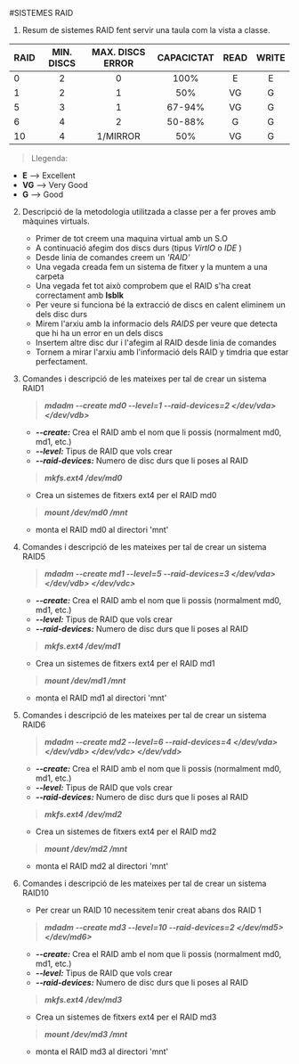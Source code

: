 #SISTEMES RAID

1. Resum de sistemes RAID fent servir una taula com la vista a classe.

| RAID | MIN. DISCS | MAX. DISCS ERROR | CAPACICTAT | READ | WRITE |
| :--- | :--------: | :--------------: | :--------: | :--: | :---: |
|   0  |     2      |         0        |     100%   |  E   |   E   |
|   1  |     2      |         1        |      50%   |  VG  |   G   |
|   5  |     3      |         1        |   67-94%   |  VG  |   G   |
|   6  |     4      |         2        |   50-88%   |  G   |   G   |
|  10  |     4      |      1/MIRROR    |      50%   |  VG  |   G   |

>Llegenda:
 
   * **E** --> Excellent
   * **VG** --> Very Good
   * **G** --> Good

2. Descripció de la metodologia utilitzada a classe per a fer proves amb màquines virtuals.

   + Primer de tot creem una maquina virtual amb un S.O
   + A continuació afegim dos discs durs (tipus *VirtIO* o *IDE* )
   + Desde linia de comandes creem un *'RAID'* 
   + Una vegada creada fem un sistema de fitxer y la muntem a una carpeta
   + Una vegada fet tot això comprobem que el RAID s'ha creat correctament amb **lsblk**
   + Per veure si funciona bé la extracció de discs en calent eliminem un dels disc durs 
   + Mirem l'arxiu amb la informacio dels *RAIDS* per veure que detecta que hi ha un error en un dels discs
   + Insertem altre disc dur i l'afegim al RAID desde linia de comandes
   + Tornem a mirar l'arxiu amb l'informació dels RAID y timdria que estar perfectament.
     
3. Comandes i descripció de les mateixes per tal de crear un sistema RAID1
   
   > ***mdadm --create md0 --level=1 --raid-devices=2 </dev/vda> </dev/vdb>***
   + ***--create:*** Crea el RAID amb el nom que li possis (normalment md0, md1, etc.)
   + ***--level:*** Tipus de RAID que vols crear
   + ***--raid-devices:*** Numero de disc durs que li poses al RAID
   > ***mkfs.ext4 /dev/md0***
   + Crea un sistemes de fitxers ext4 per el RAID md0
   > ***mount /dev/md0 /mnt*** 
   + monta el RAID md0 al directori 'mnt'

4. Comandes i descripció de les mateixes per tal de crear un sistema RAID5

   > ***mdadm --create md1 --level=5 --raid-devices=3 </dev/vda> </dev/vdb> </dev/vdc>***
   + ***--create:*** Crea el RAID amb el nom que li possis (normalment md0, md1, etc.)
   + ***--level:*** Tipus de RAID que vols crear
   + ***--raid-devices:*** Numero de disc durs que li poses al RAID
   > ***mkfs.ext4 /dev/md1***
   + Crea un sistemes de fitxers ext4 per el RAID md1
   > ***mount /dev/md1 /mnt*** 
   + monta el RAID md1 al directori 'mnt'
   
5. Comandes i descripció de les mateixes per tal de crear un sistema RAID6

   > ***mdadm --create md2 --level=6 --raid-devices=4 </dev/vda> </dev/vdb> </dev/vdc> </dev/vdd>***
   + ***--create:*** Crea el RAID amb el nom que li possis (normalment md0, md1, etc.)
   + ***--level:*** Tipus de RAID que vols crear
   + ***--raid-devices:*** Numero de disc durs que li poses al RAID
   > ***mkfs.ext4 /dev/md2***
   + Crea un sistemes de fitxers ext4 per el RAID md2
   > ***mount /dev/md2 /mnt*** 
   + monta el RAID md2 al directori 'mnt'

6. Comandes i descripció de les mateixes per tal de crear un sistema RAID10

   + Per crear un RAID 10 necessitem tenir creat abans dos RAID 1
   > ***mdadm --create md3 --level=10 --raid-devices=2 </dev/md5> </dev/md6>***
   + ***--create:*** Crea el RAID amb el nom que li possis (normalment md0, md1, etc.)
   + ***--level:*** Tipus de RAID que vols crear
   + ***--raid-devices:*** Numero de disc durs que li poses al RAID
   > ***mkfs.ext4 /dev/md3***
   + Crea un sistemes de fitxers ext4 per el RAID md3
   > ***mount /dev/md3 /mnt*** 
   + monta el RAID md3 al directori 'mnt'
